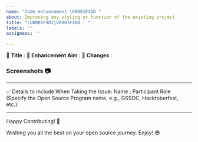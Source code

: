 ```yaml
---
name: "Code enhancement \U0001F4DD "
about: Improving any styling or function of the existing project
title: "\U0001F9D1‍\U0001F4BB : "
labels: ''
assignees: ''

---
```


:red_circle: **Title** :
:red_circle: **Enhancement Aim** :
:red_circle: **Changes** : <!-- Enlist those changes you want to do. -->


### Screenshots 📷
<!-- Write N/A if not available-->


**********************************************************************
✅ Details to Include When Taking the Issue:
Name :
Participant Role (Specify the Open Source Program name, e.g., GSSOC, Hacktoberfest, etc.):

***********************************************************************

Happy Contributing! 🚀

Wishing you all the best on your open source journey. Enjoy! 😎
